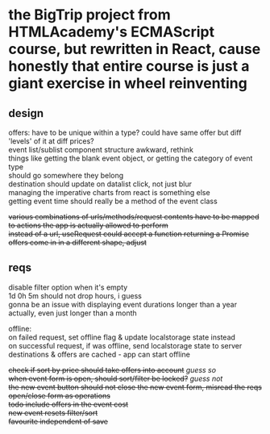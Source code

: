 # the BigTrip project from HTMLAcademy's ECMAScript course, but rewritten in React, cause honestly that entire course is just a giant exercise in wheel reinventing

## design

offers: have to be unique within a type? could have same offer but diff 'levels' of it at diff prices?  
event list/sublist component structure awkward, rethink  
things like getting the blank event object, or getting the category of event type  
should go somewhere they belong  
destination should update on datalist click, not just blur  
managing the imperative charts from react is something else  
getting event time should really be a method of the event class

~~various combinations of urls/methods/request contents have to be mapped to actions the app is actually allowed to perform~~  
~~instead of a url, useRequest could accept a function returning a Promise~~  
~~offers come in in a different shape, adjust~~

## reqs

disable filter option when it's empty  
1d 0h 5m should not drop hours, i guess  
gonna be an issue with displaying event durations longer than a year  
actually, even just longer than a month

offline:  
on failed request, set offline flag & update localstorage state instead  
on successful request, if was offline, send localstorage state to server
destinations & offers are cached - app can start offline

~~check if sort by price should take offers into account~~ _guess so_  
~~when event form is open, should sort/filter be locked?~~ _guess not_  
~~the new event button should not close the new event form, misread the reqs~~  
~~open/close form as operations~~  
~~todo include offers in the event cost~~  
~~new event resets filter/sort~~  
~~favourite independent of save~~
